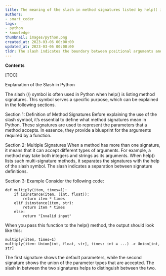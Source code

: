 ```yaml
---
title: The meaning of the slash in method signatures listed by help() is what?
authors:
- smart_coder
tags:
- python
- knowledge
thumbnail: images/python.png
created_at: 2023-03-06 00:00:00
updated_at: 2023-03-06 00:00:00
tldr: The slash indicates the boundary between positional arguments and keyword arguments in a method signature.
---
```


**Contents**

[TOC]

Explanation of the Slash in Python

The slash (/) symbol is often used in Python when help() is listing method signatures. This symbol serves a specific purpose, which can be explained in the following sections.

Section 1: Definition of Method Signatures
Before explaining the use of the slash symbol, it’s essential to define what method signatures mean in Python. These signatures are used to represent the parameters that a method accepts. In essence, they provide a blueprint for the arguments required by a function.

Section 2: Multiple Signatures
When a method has more than one signature, it means that it can accept different types of arguments. For example, a method may take both integers and strings as its arguments. When help() lists such multi-signature methods, it separates the signatures with the help of the slash symbol. The slash indicates a separation between signature definitions.

Section 3: Example
Consider the following code:

```
def multiply(item, times=1):
    if isinstance(item, (int, float)):
        return item * times
    elif isinstance(item, str):
        return item * times
    else:
        return "Invalid input"
```

When you pass this function to the help() method, the output should look like this:

```
multiply(item, times=1)
multiply(item: Union[int, float, str], times: int = ...) -> Union[int, str]
```

The first signature shows the default parameters, while the second signature shows the union of the parameter types that are accepted. The slash in between the two signatures helps to distinguish between the two.
